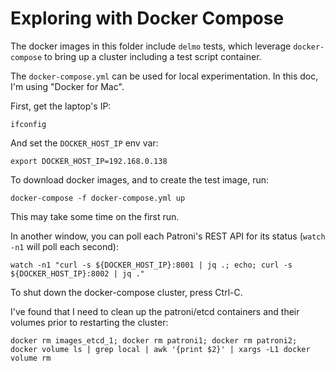 # Exploring with Docker Compose

The docker images in this folder include `delmo` tests, which leverage `docker-compose` to bring up a cluster including a test script container.

The `docker-compose.yml` can be used for local experimentation. In this doc, I'm using "Docker for Mac".

First, get the laptop's IP:

```
ifconfig
```

And set the `DOCKER_HOST_IP` env var:

```
export DOCKER_HOST_IP=192.168.0.138
```

To download docker images, and to create the test image, run:

```
docker-compose -f docker-compose.yml up
```

This may take some time on the first run.

In another window, you can poll each Patroni's REST API for its status (`watch -n1` will poll each second):

```
watch -n1 "curl -s ${DOCKER_HOST_IP}:8001 | jq .; echo; curl -s ${DOCKER_HOST_IP}:8002 | jq ."
```

To shut down the docker-compose cluster, press Ctrl-C.

I've found that I need to clean up the patroni/etcd containers and their volumes prior to restarting the cluster:

```
docker rm images_etcd_1; docker rm patroni1; docker rm patroni2; docker volume ls | grep local | awk '{print $2}' | xargs -L1 docker volume rm
```
